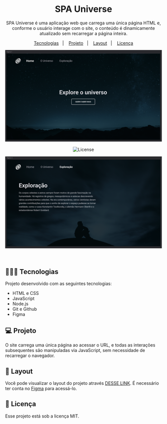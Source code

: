 <h1 align="center"> SPA Universe </h1>

<p align="center">
SPA Universe é uma aplicação web que carrega uma única página HTML e, conforme o usuário interage com o site, o conteúdo é dinamicamente atualizado sem recarregar a página inteira.
</p>

<p align="center">
  <a href="#-tecnologias">Tecnologias</a>&nbsp;&nbsp;&nbsp;|&nbsp;&nbsp;&nbsp;
  <a href="#-projeto">Projeto</a>&nbsp;&nbsp;&nbsp;|&nbsp;&nbsp;&nbsp;
  <a href="#-layout">Layout</a>&nbsp;&nbsp;&nbsp;|&nbsp;&nbsp;&nbsp;
  <a href="#memo-licença">Licença</a>
</p>

<p align="center">
  <img alt="License" src="https://github.com/brunooliveira7/SPA-Universe/blob/main/assets/Layout1.png">
</p>

<p align="center">
  <img alt="License" src="https://github.com/brunooliveira7/SPA-Universe/blob/main/assets/Layout2.png">
</p>

<p align="center">
  <img alt="License" src="https://github.com/brunooliveira7/SPA-Universe/blob/main/assets/Layout3.png">
</p>

<br>

## 🧑🏻‍💻 Tecnologias

Projeto desenvolvido com as seguintes tecnologias:

- HTML e CSS
- JavaScript
- Node.js
- Git e Github
- Figma

## 💻 Projeto

 O site carrega uma única página ao acessar o URL, e todas as interações subsequentes são manipuladas via JavaScript, sem necessidade de recarregar o navegador.

## 🔖 Layout

Você pode visualizar o layout do projeto através [DESSE LINK](https://www.figma.com/design/PMvBs7Pdmy7mxiAhBMbEsT/Stage-05---Focus-Timer-2.0-(Copy)?node-id=0-1&node-type=canvas&t=ZmyGMYzJJBC0rOdt-0). É necessário ter conta no [Figma](https://figma.com) para acessá-lo.

## :memo: Licença

Esse projeto está sob a licença MIT.
